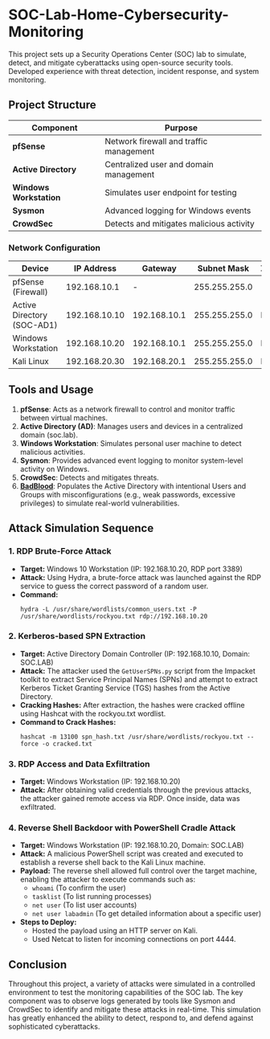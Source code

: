 # SOC-Lab-Home-Cybersecurity-Monitoring
This project sets up a Security Operations Center (SOC) lab to simulate, detect, and mitigate cyberattacks using open-source security tools. Developed experience with threat detection, incident response, and system monitoring.

## Project Structure

| Component             | Purpose                                 |
|-----------------------|-----------------------------------------|
| **pfSense**           | Network firewall and traffic management |
| **Active Directory**  | Centralized user and domain management  |
| **Windows Workstation**| Simulates user endpoint for testing    |
| **Sysmon**            | Advanced logging for Windows events     |
| **CrowdSec**          | Detects and mitigates malicious activity|

### Network Configuration

| Device                 | IP Address       | Gateway        | Subnet Mask     | Zone    |
|------------------------|------------------|----------------|-----------------|---------|
| pfSense (Firewall)     | 192.168.10.1     | -              | 255.255.255.0   |         |
| Active Directory (SOC-AD1) | 192.168.10.10    | 192.168.10.1  | 255.255.255.0   | LAN  |
| Windows Workstation    | 192.168.10.20    | 192.168.10.1   | 255.255.255.0   | LAN     |
| Kali Linux             | 192.168.20.30    | 192.168.20.1   | 255.255.255.0   | DMZ     |


## Tools and Usage

1. **pfSense**: Acts as a network firewall to control and monitor traffic between virtual machines.
2. **Active Directory (AD)**: Manages users and devices in a centralized domain (soc.lab).
3. **Windows Workstation**: Simulates personal user machine to detect malicious activities.
4. **Sysmon**: Provides advanced event logging to monitor system-level activity on Windows.
5. **CrowdSec**: Detects and mitigates threats.
6. **[BadBlood](https://github.com/davidprowe/BadBlood)**: Populates the Active Directory with intentional Users and Groups with misconfigurations (e.g., weak passwords, excessive privileges) to simulate real-world vulnerabilities.  

## Attack Simulation Sequence

### 1. **RDP Brute-Force Attack**
   - **Target:** Windows 10 Workstation (IP: 192.168.10.20, RDP port 3389)
   - **Attack:** Using Hydra, a brute-force attack was launched against the RDP service to guess the correct password of a random user.
   - **Command:**
     ```
     hydra -L /usr/share/wordlists/common_users.txt -P /usr/share/wordlists/rockyou.txt rdp://192.168.10.20
     ```

### 2. **Kerberos-based SPN Extraction**
   - **Target:** Active Directory Domain Controller (IP: 192.168.10.10, Domain: SOC.LAB)
   - **Attack:** The attacker used the `GetUserSPNs.py` script from the Impacket toolkit to extract Service Principal Names (SPNs) and attempt to extract Kerberos Ticket Granting Service (TGS) hashes from the Active Directory.
   - **Cracking Hashes:** After extraction, the hashes were cracked offline using Hashcat with the rockyou.txt wordlist.
   - **Command to Crack Hashes:**
     ```
     hashcat -m 13100 spn_hash.txt /usr/share/wordlists/rockyou.txt --force -o cracked.txt
     ```

### 3. **RDP Access and Data Exfiltration**
   - **Target:** Windows Workstation (IP: 192.168.10.20)
   - **Attack:** After obtaining valid credentials through the previous attacks, the attacker gained remote access via RDP. Once inside, data was exfiltrated.
   
### 4. **Reverse Shell Backdoor with PowerShell Cradle Attack**
   - **Target:** Windows Workstation (IP: 192.168.10.20, Domain: SOC.LAB)
   - **Attack:** A malicious PowerShell script was created and executed to establish a reverse shell back to the Kali Linux machine.
   - **Payload:** The reverse shell allowed full control over the target machine, enabling the attacker to execute commands such as:
     - `whoami` (To confirm the user)
     - `tasklist` (To list running processes)
     - `net user` (To list user accounts)
     - `net user labadmin` (To get detailed information about a specific user)
   - **Steps to Deploy:**
     - Hosted the payload using an HTTP server on Kali.
     - Used Netcat to listen for incoming connections on port 4444.

## Conclusion
Throughout this project, a variety of attacks were simulated in a controlled environment to test the monitoring capabilities of the SOC lab. The key component was to observe logs generated by tools like Sysmon and CrowdSec to identify and mitigate these attacks in real-time. This simulation has greatly enhanced the ability to detect, respond to, and defend against sophisticated cyberattacks.
